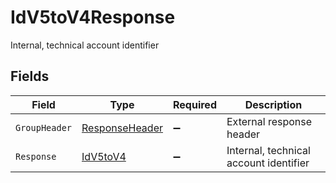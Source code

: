# IdV5toV4Response

Internal, technical account identifier


## Fields

| Field                                                   | Type                                                    | Required                                                | Description                                             |
| ------------------------------------------------------- | ------------------------------------------------------- | ------------------------------------------------------- | ------------------------------------------------------- |
| `GroupHeader`                                           | [ResponseHeader](../../Models/Shared/ResponseHeader.md) | :heavy_minus_sign:                                      | External response header                                |
| `Response`                                              | [IdV5toV4](../../Models/Shared/IdV5toV4.md)             | :heavy_minus_sign:                                      | Internal, technical account identifier                  |